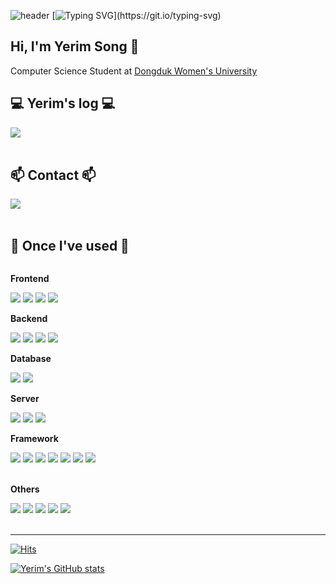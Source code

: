 <!--
**SongYerim/SongYerim** is a ✨ _special_ ✨ repository because its `README.md` (this file) appears on your GitHub profile.

Here are some ideas to get you started:

- 🔭 I’m currently working on ...
- 🌱 I’m currently learning ...
- 👯 I’m looking to collaborate on ...
- 🤔 I’m looking for help with ...
- 💬 Ask me about ...
- 📫 How to reach me: ...
- 😄 Pronouns: ...
- ⚡ Fun fact: ...
-->

![header](https://capsule-render.vercel.app/api?type=waving&color=FFE6E6&text=&animation=twinkling&height=80)
[![Typing SVG](https://readme-typing-svg.demolab.com?font=Alkatra&weight=500&size=45&duration=3500&pause=3&color=E1AFD1&center=false&vCenter=false&multiline=true&repeat=true&width=1000&height=100&lines=Welcome+to+Yerim's+GitHub!)](https://git.io/typing-svg)

<div align="left">

## Hi, I'm Yerim Song 👋
Computer Science Student at <a href="https://www.dongduk.ac.kr/kor/main.do">Dongduk Women's University</a>
<br>

## 💻 Yerim's log 💻
<div style="display:flex; flex-direction:row;">
    <a href="https://www.notion.so/42372c09021d4c9b8f319c68af32cd03?pvs=4">
        <img src="https://img.shields.io/badge/Notion-000000?style=for-the-badge&logo=Notion&logoColor=white"> 
    </a>
</div>
<br>
    
## 📫 Contact 📫
<div style="display:flex; flex-direction:row;">
    <a href="mailto:yerim0307@gmail.com">
        <img src="https://img.shields.io/badge/Gmail-EA4335?style=for-the-badge&logo=Gmail&logoColor=white"> 
    </a>
</div>
<br>

## 🔨 Once I've used 🔨
<div style="display:flex; flex-direction:column; align-items:flex-start;">
     <!-- Frontend -->
    <p><strong>Frontend</strong></p>
    <div>
        <img src="https://img.shields.io/badge/html5-E34F26?style=for-the-badge&logo=html5&logoColor=white"> 
        <img src="https://img.shields.io/badge/css-1572B6?style=for-the-badge&logo=css3&logoColor=white"> 
        <img src="https://img.shields.io/badge/javascript-F7DF1E?style=for-the-badge&logo=javascript&logoColor=black"> 
        <img src="https://img.shields.io/badge/bootstrap-7952B3?style=for-the-badge&logo=bootstrap&logoColor=white">
    </div>
    <!-- Backend -->
    <p><strong>Backend</strong></p>
    <div>
        <img src="https://img.shields.io/badge/Java-007396?style=for-the-badge&logo=Java&logoColor=white"> 
        <img src="https://img.shields.io/badge/Spring-6DB33F?style=for-the-badge&logo=spring&logoColor=white">
        <img src="https://img.shields.io/badge/Spring Boot-6DB33F?style=for-the-badge&logo=spring boot&logoColor=white">
        <img src="https://img.shields.io/badge/Django-092E20?style=for-the-badge&logo=Django&logoColor=white"> 
    </div>
    <!-- Database -->
    <p><strong>Database</strong></p>
    <div>
        <img src="https://img.shields.io/badge/oracle-F80000?style=for-the-badge&logo=oracle&logoColor=white"> 
        <img src="https://img.shields.io/badge/mysql-4479A1?style=for-the-badge&logo=mysql&logoColor=white">
    </div>
    <!-- Server -->
    <p><strong>Server</strong></p>
    <div>
        <img src="https://img.shields.io/badge/linux-FCC624?style=for-the-badge&logo=linux&logoColor=black"> 
        <img src="https://img.shields.io/badge/ubuntu-E95420?style=for-the-badge&logo=ubuntu&logoColor=black"> 
        <img src="https://img.shields.io/badge/apache tomcat-F8DC75?style=for-the-badge&logo=apachetomcat&logoColor=black">
    </div>
    <!-- Framework -->
    <p><strong>Framework</strong></p>
    <div>
        <img src="https://img.shields.io/badge/visual studio-5C2D91?style=for-the-badge&logo=visualstudio&logoColor=white">
        <img src="https://img.shields.io/badge/visualstudio code-007ACC?style=for-the-badge&logo=visualstudiocode&logoColor=white">
        <img src="https://img.shields.io/badge/eclipse ide-2C2255?style=for-the-badge&logo=eclipseide&logoColor=white"> 
        <img src="https://img.shields.io/badge/Andoid Studio-3DDC84?style=for-the-badge&logo=android studio&logoColor=white">
        <img src="https://img.shields.io/badge/IntelliJ Idea-000000?style=for-the-badge&logo=intellijidea&logoColor=white">
        <img src="https://img.shields.io/badge/vmware-607078?style=for-the-badge&logo=vmware&logoColor=white">
        <img src="https://img.shields.io/badge/googlecolab-F9AB00?style=for-the-badge&logo=googlecolab&logoColor=white">
    </div><br>
        <!-- Others -->
    <p><strong>Others</strong></p>
    <div>
        <img src="https://img.shields.io/badge/C-A8B9CC?style=for-the-badge&logo=C&logoColor=white">
        <img src="https://img.shields.io/badge/Kotlin-7F52FF?style=for-the-badge&logo=kotlin&logoColor=white">
        <img src="https://img.shields.io/badge/python-3776AB?style=for-the-badge&logo=python&logoColor=white">
        <img src="https://img.shields.io/badge/lua-2C2D72?style=for-the-badge&logo=lua&logoColor=white">
        <img src="https://img.shields.io/badge/figma-F24E1E?style=for-the-badge&logo=figma&logoColor=white">
    </div><br>
</div>    

-------
[![Hits](https://hits.seeyoufarm.com/api/count/incr/badge.svg?url=https%3A%2F%2Fgithub.com%2FSongYerim&count_bg=%23FFB6F3&title_bg=%23555555&icon=&icon_color=%23E7E7E7&title=GITHUB&edge_flat=false)](https://hits.seeyoufarm.com)  

[![Yerim's GitHub stats](https://github-readme-stats.vercel.app/api?username=SongYerim&include_all_commits=true&show_icons=true&theme=buefy)](https://github.com/SongYerim/github-readme-stats)
<br>

</div>
